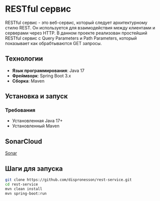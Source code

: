 # RESTful сервис

RESTful сервис - это веб-сервис, который следует архитектурному стилю REST. Он используется для взаимодействия между клиентами и серверами через HTTP.
В данном проекте реализован простейший RESTful сервис с Query Parameters и Path Parameters, который показывает как обрабтываются GET запросы.

## Технологии

* **Язык программирования**: Java 17
* **Фреймворк**: Spring Boot 3.x
* **Сборка**: Maven

## Установка и запуск

### Требования

* Установленная Java 17+
* Установленный Maven

## SonarCloud

[Sonar](https://sonarcloud.io/project/overview?id=dispronesson_rest-service)

## Шаги для запуска

```bash
git clone https://github.com/dispronesson/rest-service.git
cd rest-service
mvn clean install
mvn spring-boot:run
